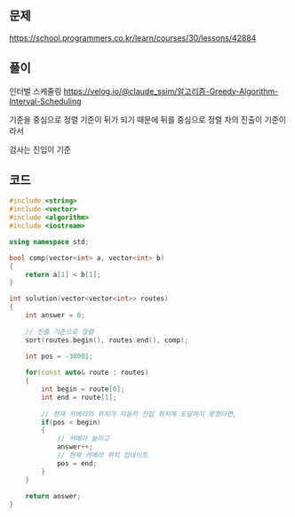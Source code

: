 ## 문제
https://school.programmers.co.kr/learn/courses/30/lessons/42884

## 풀이
인터벌 스케줄링
https://velog.io/@claude_ssim/알고리즘-Greedy-Algorithm-Interval-Scheduling

기준을 중심으로 정렬
기준이 뒤가 되기 때문에 뒤를 중심으로 정렬
차의 진출이 기준이라서

검사는 진입이 기준

## 코드
```cpp
#include <string>
#include <vector>
#include <algorithm>
#include <iostream>

using namespace std;

bool comp(vector<int> a, vector<int> b)
{
    return a[1] < b[1];
}

int solution(vector<vector<int>> routes) 
{
    int answer = 0;
    
    // 진출 기준으로 정렬
    sort(routes.begin(), routes.end(), comp);

    int pos = -30001;
    
    for(const auto& route : routes)
    {
        int begin = route[0];
        int end = route[1];
        
        // 현재 카메라의 위치가 자동차 진입 위치에 도달하지 못했다면, 
        if(pos < begin)
        {
            // 카메라 늘리고
            answer++;
            // 현재 카메라 위치 업데이트
            pos = end;
        }
    }
    
    return answer;
}
```
